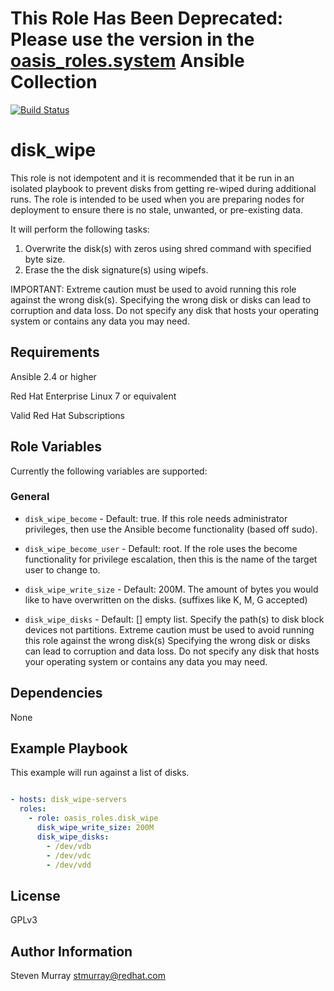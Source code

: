 # This Role Has Been Deprecated: Please use the version in the [oasis_roles.system](https://github.com/oasis-roles/ansible_collection_system) Ansible Collection

[![Build Status](https://travis-ci.org/oasis-roles/disk_wipe.svg?branch=master)](https://travis-ci.org/oasis-roles/disk_wipe)

disk_wipe
===========

This role is not idempotent and it is recommended that it be run in an isolated
playbook to prevent disks from getting re-wiped during additional runs.
The role is intended to be used when you are preparing nodes for deployment
to ensure there is no stale, unwanted, or pre-existing data.

It will perform the following tasks:
1. Overwrite the disk(s) with zeros using shred command with specified byte size.
2. Erase the the disk signature(s) using wipefs.

IMPORTANT:
Extreme caution must be used to avoid running this role against the wrong disk(s).
Specifying the wrong disk or disks can lead to corruption and data loss.
Do not specify any disk that hosts your operating system or contains any data you may need.

Requirements
------------

Ansible 2.4 or higher

Red Hat Enterprise Linux 7 or equivalent

Valid Red Hat Subscriptions

Role Variables
--------------

Currently the following variables are supported:

### General

* `disk_wipe_become` - Default: true. If this role needs administrator
  privileges, then use the Ansible become functionality (based off sudo).

* `disk_wipe_become_user` - Default: root. If the role uses the become
  functionality for privilege escalation, then this is the name of the target
  user to change to.

* `disk_wipe_write_size` - Default: 200M.  The amount of bytes you would like to
  have overwritten on the disks. (suffixes like K, M, G accepted)

* `disk_wipe_disks` - Default: [] empty list.
  Specify the path(s) to disk block devices not partitions.
  Extreme caution must be used to avoid running this role against the wrong disk(s)
  Specifying the wrong disk or disks can lead to corruption and data loss.
  Do not specify any disk that hosts your operating system or contains any data you may need.

Dependencies
------------

None

Example Playbook
----------------

This example will run against a list of disks.

```yaml

- hosts: disk_wipe-servers
  roles:
    - role: oasis_roles.disk_wipe
      disk_wipe_write_size: 200M
      disk_wipe_disks:
        - /dev/vdb
        - /dev/vdc
        - /dev/vdd

```

License
-------

GPLv3

Author Information
------------------

Steven Murray <stmurray@redhat.com>
